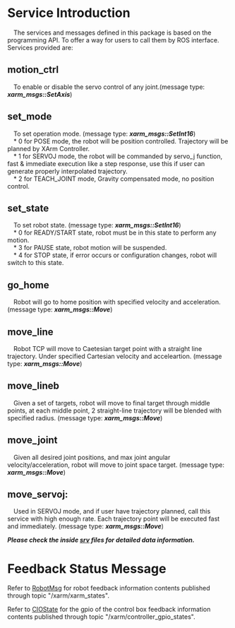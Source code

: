 # Service Introduction
&ensp;&ensp;The services and messages defined in this package is based on the programming API. To offer a way for users to call them by ROS interface. Services provided are:  

## motion_ctrl  
&ensp;&ensp;To enable or disable the servo control of any joint.(message type: ***xarm_msgs::SetAxis***)  
## set_mode  
&ensp;&ensp;To set operation mode. (message type: ***xarm_msgs::SetInt16***)  
&ensp;&ensp;* 0 for POSE mode, the robot will be position controlled. Trajectory will be planned by XArm Controller.  
&ensp;&ensp;* 1 for SERVOJ mode, the robot will be commanded by servo_j function, fast & immediate execution like a step response, use this if user can generate properly interpolated trajectory.  
&ensp;&ensp;* 2 for TEACH_JOINT mode, Gravity compensated mode, no position control.  

## set_state   
&ensp;&ensp;To set robot state. (message type: ***xarm_msgs::SetInt16***)  
&ensp;&ensp;* 0 for READY/START state, robot must be in this state to perform any motion.  
&ensp;&ensp;* 3 for PAUSE state, robot motion will be suspended.  
&ensp;&ensp;* 4 for STOP state, if error occurs or configuration changes, robot will switch to this state.  

## go_home  
&ensp;&ensp;Robot will go to home position with specified velocity and acceleration.(message type: ***xarm_msgs::Move***)  

## move_line   
&ensp;&ensp;Robot TCP will move to Caetesian target point with a straight line trajectory. Under specified Cartesian velocity and acceleartion. (message type: ***xarm_msgs::Move***)  

## move_lineb  
&ensp;&ensp;Given a set of targets, robot will move to final target through middle points, at each middle point, 2 straight-line trajectory will be blended with specified radius. (message type: ***xarm_msgs::Move***)  

## move_joint    
&ensp;&ensp;Given all desired joint positions, and max joint angular velocity/acceleration, robot will move to joint space target. (message type: ***xarm_msgs::Move***)  

## move_servoj:   
&ensp;&ensp;Used in SERVOJ mode, and if user have trajectory planned, call this service with high enough rate. Each trajectory point will be executed fast and immediately. (message type: ***xarm_msgs::Move***)  

***Please check the inside [srv](./srv/) files for detailed data information.***

# Feedback Status Message

Refer to [RobotMsg](./msg/RobotMsg.msg) for robot feedback information contents published through topic "/xarm/xarm_states".  

Refer to [CIOState](./msg/CIOState.msg) for the gpio of the control box feedback information contents published through topic "/xarm/controller_gpio_states".  